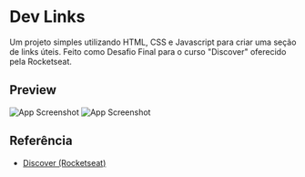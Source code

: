
# Dev Links

Um projeto simples utilizando HTML, CSS e Javascript para criar uma seção de links úteis. Feito como Desafio Final para o curso "Discover" oferecido pela Rocketseat.


## Preview

![App Screenshot](https://imgur.com/avR6EQW.png)
![App Screenshot](https://imgur.com/hBoFR4Y.png)


## Referência

 - [Discover (Rocketseat)](https://app.rocketseat.com.br/discover)

